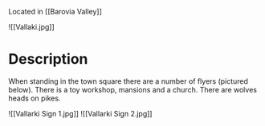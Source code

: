 Located in [[Barovia Valley]]

![[Vallaki.jpg]]
# Description
When standing in the town square there are a number of flyers (pictured below). There is a toy workshop, mansions and a church. There are wolves heads on pikes. 

![[Vallarki Sign 1.jpg]]
![[Vallarki Sign 2.jpg]]
